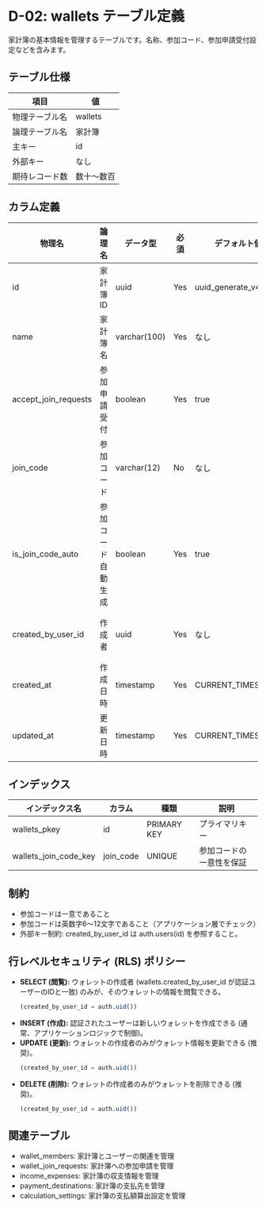 # D-02: wallets テーブル定義

家計簿の基本情報を管理するテーブルです。名称、参加コード、参加申請受付設定などを含みます。

## テーブル仕様

| 項目           | 値         |
| -------------- | ---------- |
| 物理テーブル名 | wallets    |
| 論理テーブル名 | 家計簿     |
| 主キー         | id         |
| 外部キー       | なし       |
| 期待レコード数 | 数十〜数百 |

## カラム定義

| 物理名               | 論理名             | データ型     | 必須 | デフォルト値       | 説明                                                                  |
| -------------------- | ------------------ | ------------ | ---- | ------------------ | --------------------------------------------------------------------- |
| id                   | 家計簿ID           | uuid         | Yes  | uuid_generate_v4() | プライマリキー                                                        |
| name                 | 家計簿名           | varchar(100) | Yes  | なし               | 家計簿の名称                                                          |
| accept_join_requests | 参加申請受付       | boolean      | Yes  | true               | 参加申請を受け付けるか（true/false）                                  |
| join_code            | 参加コード         | varchar(12)  | No   | なし               | 家計簿への参加に必要なコード、accept_join_requestsがtrueの場合に必要  |
| is_join_code_auto    | 参加コード自動生成 | boolean      | Yes  | true               | 参加コードが自動生成されたか（true）、手動入力か（false）             |
| created_by_user_id   | 作成者             | uuid         | Yes  | なし               | この家計簿レコードを最初に作成したユーザーのID (auth.users.id を参照) |
| created_at           | 作成日時           | timestamp    | Yes  | CURRENT_TIMESTAMP  | レコード作成日時                                                      |
| updated_at           | 更新日時           | timestamp    | Yes  | CURRENT_TIMESTAMP  | レコード更新日時                                                      |

## インデックス

| インデックス名        | カラム    | 種類        | 説明                     |
| --------------------- | --------- | ----------- | ------------------------ |
| wallets_pkey          | id        | PRIMARY KEY | プライマリキー           |
| wallets_join_code_key | join_code | UNIQUE      | 参加コードの一意性を保証 |

## 制約

- 参加コードは一意であること
- 参加コードは英数字6〜12文字であること（アプリケーション層でチェック）
- 外部キー制約: created_by_user_id は auth.users(id) を参照すること。

## 行レベルセキュリティ (RLS) ポリシー

- **SELECT (閲覧):** ウォレットの作成者 (wallets.created_by_user_id が認証ユーザーのIDと一致) のみが、そのウォレットの情報を閲覧できる。
  ```sql
  (created_by_user_id = auth.uid())
  ```
- **INSERT (作成):** 認証されたユーザーは新しいウォレットを作成できる (通常、アプリケーションロジックで制御)。
- **UPDATE (更新):** ウォレットの作成者のみがウォレット情報を更新できる (推奨)。
  ```sql
  (created_by_user_id = auth.uid())
  ```
- **DELETE (削除):** ウォレットの作成者のみがウォレットを削除できる (推奨)。
  ```sql
  (created_by_user_id = auth.uid())
  ```

## 関連テーブル

- wallet_members: 家計簿とユーザーの関連を管理
- wallet_join_requests: 家計簿への参加申請を管理
- income_expenses: 家計簿の収支情報を管理
- payment_destinations: 家計簿の支払先を管理
- calculation_settings: 家計簿の支払額算出設定を管理
